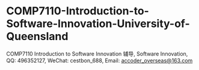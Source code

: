 # COMP7110-Introduction-to-Software-Innovation-University-of-Queensland
COMP7110 Introduction to Software Innovation 辅导, Software Innovation, QQ: 496352127, WeChat: cestbon_688, Email: accoder_overseas@163.com
